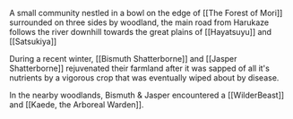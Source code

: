 A small community nestled in a bowl on the edge of [[The Forest of Mori]] surrounded on three sides by woodland, the main road from Harukaze follows the river downhill towards the great plains of [[Hayatsuyu]] and [[Satsukiya]]

During a recent winter, [[Bismuth Shatterborne]] and [[Jasper Shatterborne]] rejuvenated their farmland after it was sapped of all it's nutrients by a vigorous crop that was eventually wiped about by disease. 

In the nearby woodlands, Bismuth & Jasper encountered a [[WilderBeast]] and [[Kaede, the Arboreal Warden]].